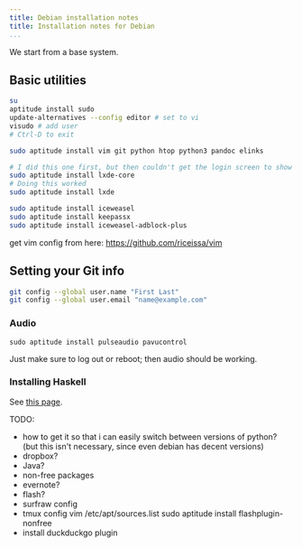 ```yaml
---
title: Debian installation notes
title: Installation notes for Debian
...
```


We start from a base system.

## Basic utilities

~~~bash
su
aptitude install sudo
update-alternatives --config editor # set to vi
visudo # add user
# Ctrl-D to exit
~~~

~~~bash
sudo aptitude install vim git python htop python3 pandoc elinks

# I did this one first, but then couldn't get the login screen to show up for LXDE (couldn't get X to start up...). I probably could have done it this way though, so that I would have an even more minimal setup.
sudo aptitude install lxde-core
# Doing this worked
sudo aptitude install lxde

sudo aptitude install iceweasel
sudo aptitude install keepassx
sudo aptitude install iceweasel-adblock-plus
~~~

get vim config from here: https://github.com/riceissa/vim

## Setting your Git info

~~~bash
git config --global user.name "First Last"
git config --global user.email "name@example.com"
~~~

### Audio

```
sudo aptitude install pulseaudio pavucontrol
```

Just make sure to log out or reboot; then audio should be working.


### Installing Haskell

See [this page](http://riceissa.com/installing-haskell).

TODO:



- how to get it so that i can easily switch between versions of python? (but this isn't necessary, since even debian has decent versions)
- dropbox?
- Java?
- non-free packages
- evernote?
- flash?
- surfraw config
- tmux config
vim /etc/apt/sources.list
sudo aptitude install flashplugin-nonfree
- install duckduckgo plugin

